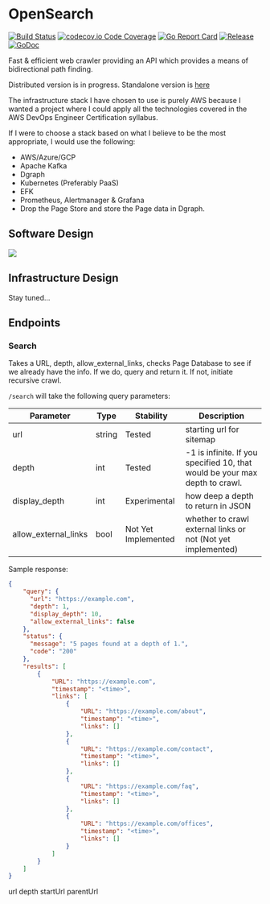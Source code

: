 # OpenSearch
[![Build Status](https://travis-ci.org/stevenayers/opensearch.svg?branch=master)](https://travis-ci.org/stevenayers/opensearch)
[![codecov.io Code Coverage](https://img.shields.io/codecov/c/github/stevenayers/opensearch.svg)](https://codecov.io/github/stevenayers/opensearch?branch=master)
[![Go Report Card](https://goreportcard.com/badge/github.com/stevenayers/opensearch)](https://goreportcard.com/report/github.com/stevenayers/opensearch)
[![Release](https://img.shields.io/badge/release-v0.1--alpha-5272B4.svg)](https://github.com/stevenayers/opensearch/releases/tag/v0.1-alpha)
[![GoDoc](https://godoc.org/github.com/stevenayers/opensearch?status.svg)](https://godoc.org/github.com/stevenayers/opensearch)

Fast & efficient web crawler providing an API which provides a means of bidirectional path finding.

Distributed version is in progress. Standalone version is [here](https://github.com/stevenayers/opensearch/tree/standalone)

The infrastructure stack I have chosen to use is purely AWS because I wanted a project where I could apply all the technologies covered in the AWS DevOps Engineer Certification syllabus.

If I were to choose a stack based on what I believe to be the most appropriate, I would use the following:
- AWS/Azure/GCP
- Apache Kafka
- Dgraph
- Kubernetes (Preferably PaaS)
- EFK
- Prometheus, Alertmanager & Grafana
- Drop the Page Store and store the Page data in Dgraph.

## Software Design
![](./docs/imgs/opensearch-distributed.png)

## Infrastructure Design

Stay tuned...

## Endpoints

### Search
Takes a URL, depth, allow_external_links, checks Page Database to see if we already have the info. If we do, query and return it. If not, initiate recursive crawl.

`/search` will take the following query parameters:

| Parameter            | Type   | Stability           | Description |
|----------------------|--------|---------------------|-------------|
| url                  | string | Tested              | starting url for sitemap |
| depth                | int    | Tested              | -1 is infinite. If you specified 10, that would be your max depth to crawl. |
| display_depth        | int    | Experimental        | how deep a depth to return in JSON |
| allow_external_links | bool   | Not Yet Implemented | whether to crawl external links or not (Not yet implemented) |



Sample response:
```json
{
    "query": {
      "url": "https://example.com",
      "depth": 1, 
      "display_depth": 10,
      "allow_external_links": false
    },
    "status": {
      "message": "5 pages found at a depth of 1.",
      "code": "200"
    },
    "results": [
        {
            "URL": "https://example.com",
            "timestamp": "<time>",
            "links": [
                {
                    "URL": "https://example.com/about",
                    "timestamp": "<time>",
                    "links": []
                },
                {
                    "URL": "https://example.com/contact",
                    "timestamp": "<time>",
                    "links": []
                },
                {
                    "URL": "https://example.com/faq",
                    "timestamp": "<time>",
                    "links": []
                },
                {
                    "URL": "https://example.com/offices",
                    "timestamp": "<time>",
                    "links": []
                }
            ]
        }
    ]
}
```

url
depth
startUrl
parentUrl



